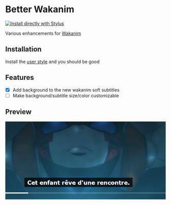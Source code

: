 # Better Wakanim
[![Install directly with Stylus](https://img.shields.io/badge/Install%20directly%20with-Stylus-00adad.svg)](https://github.com/Heyoxe/betterwakanim/raw/master/wakanim.user.css)

Various enhancements for [Wakanim](https://www.wakanim.tv/)

## Installation
Install the [user style](https://userstyles.world/style/2702/wakanim-subtitles-background) and you should be good

## Features
- [x] Add background to the new wakanim soft subtitles
- [ ] Make background/subtitle size/color customizable

## Preview
![Preview](preview.png)
